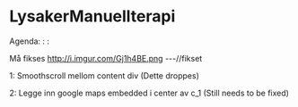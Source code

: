 LysakerManuellterapi
====================

Agenda: : :



Må fikses http://i.imgur.com/Gj1h4BE.png   ---//fikset

1: Smoothscroll mellom content div (Dette droppes)

2: Legge inn google maps embedded i center av c_1 (Still needs to be fixed)

